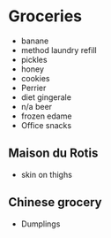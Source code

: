 # Groceries

- banane
- method laundry refill
- pickles
- honey
- cookies
- Perrier
- diet gingerale
- n/a beer
- frozen edame
- Office snacks

## Maison du Rotis

- skin on thighs

## Chinese grocery

- Dumplings
